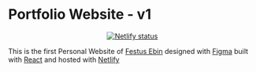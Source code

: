 # Portfolio Website - v1

<p align='center'>
  <a href='https://app.netlify.com/sites/festusebin/deploys' target='_blank'>
    <img src='https://api.netlify.com/api/v1/badges/bbe24f08-e7e1-43df-b0d6-727390844075/deploy-status' alt='Netlify status' />
  </a>
</p>

This is the first Personal Website of <a href='https://festusebin.netlify.app' target='_blank'>Festus Ebin</a> designed with <a href='https://www.figma.com/' target='_blank'>Figma</a> built with <a href='https://www.reactjs.org' target='_blank'>React</a> and hosted with <a href='https://www.netlify.com/' target='_blank'>Netlify</a>
